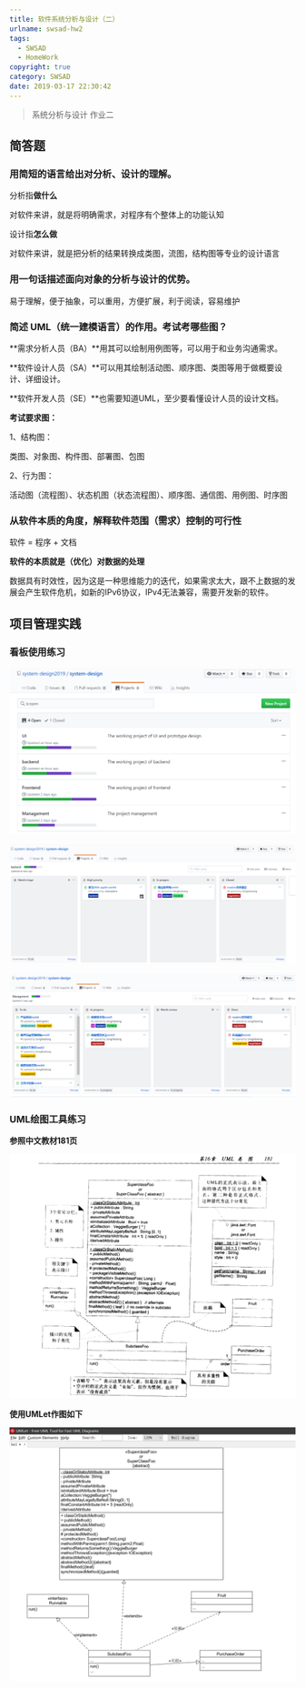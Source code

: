 ```yaml
---
title: 软件系统分析与设计（二）
urlname: swsad-hw2
tags:
  - SWSAD
  - HomeWork
copyright: true
category: SWSAD
date: 2019-03-17 22:30:42
---
```


> 系统分析与设计 作业二
>

## 简答题

### 用简短的语言给出对分析、设计的理解。

分析指**做什么**

对软件来讲，就是将明确需求，对程序有个整体上的功能认知

设计指**怎么做**

对软件来讲，就是把分析的结果转换成类图，流图，结构图等专业的设计语言

### 用一句话描述面向对象的分析与设计的优势。

易于理解，便于抽象，可以重用，方便扩展，利于阅读，容易维护

### 简述 UML（统一建模语言）的作用。考试考哪些图？

**需求分析人员（BA）**用其可以绘制用例图等，可以用于和业务沟通需求。

**软件设计人员（SA）**可以用其绘制活动图、顺序图、类图等用于做概要设计、详细设计。

**软件开发人员（SE）**也需要知道UML，至少要看懂设计人员的设计文档。

 

**考试要求图：**

1、结构图：

类图、对象图、构件图、部署图、包图

2、行为图：

活动图（流程图）、状态机图（状态流程图）、顺序图、通信图、用例图、时序图

### 从软件本质的角度，解释软件范围（需求）控制的可行性

软件 = 程序 + 文档

**软件的本质就是（优化）对数据的处理**

数据具有时效性，因为这是一种思维能力的迭代，如果需求太大，跟不上数据的发展会产生软件危机，如新的IPv6协议，IPv4无法兼容，需要开发新的软件。



## 项目管理实践

### 看板使用练习

![1552837799388](https://raw.githubusercontent.com/JankingWon/JankingWon.github.io/master/2019/swsad-hw2/1552837799388.png)

![1552837848516](https://raw.githubusercontent.com/JankingWon/JankingWon.github.io/master/2019/swsad-hw2/1552837848516.png)

![1552837884154](https://raw.githubusercontent.com/JankingWon/JankingWon.github.io/master/2019/swsad-hw2/1552837884154.png)

### UML绘图工具练习

**参照中文教材181页**

![1552839873652](https://raw.githubusercontent.com/JankingWon/JankingWon.github.io/master/2019/swsad-hw2/1552839873652.png)

**使用UMLet作图如下**

![1552839832229](https://raw.githubusercontent.com/JankingWon/JankingWon.github.io/master/2019/swsad-hw2/1552839832229.png)




